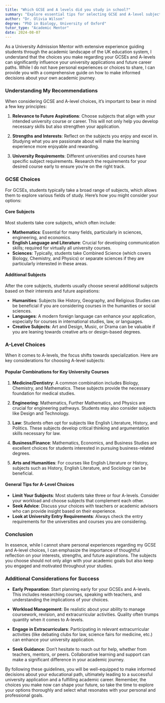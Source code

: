 ```yaml
---
title: "Which GCSE and A levels did you study in school?"
summary: "Explore essential tips for selecting GCSE and A-level subjects that align with your future aspirations and enhance your university applications."
author: "Dr. Olivia Wilson"
degree: "PhD in Biology, University of Oxford"
tutor_type: "Academic Mentor"
date: 2024-08-07
---
```


As a University Admission Mentor with extensive experience guiding students through the academic landscape of the UK education system, I understand that the choices you make regarding your GCSEs and A-levels can significantly influence your university applications and future career paths. While I do not have personal experiences or choices to share, I can provide you with a comprehensive guide on how to make informed decisions about your own academic journey. 

### Understanding My Recommendations

When considering GCSE and A-level choices, it’s important to bear in mind a few key principles: 

1. **Relevance to Future Aspirations**: Choose subjects that align with your intended university course or career. This will not only help you develop necessary skills but also strengthen your application.

2. **Strengths and Interests**: Reflect on the subjects you enjoy and excel in. Studying what you are passionate about will make the learning experience more enjoyable and rewarding.

3. **University Requirements**: Different universities and courses have specific subject requirements. Research the requirements for your desired course early to ensure you’re on the right track.

### GCSE Choices

For GCSEs, students typically take a broad range of subjects, which allows them to explore various fields of study. Here’s how you might consider your options:

#### Core Subjects

Most students take core subjects, which often include:

- **Mathematics**: Essential for many fields, particularly in sciences, engineering, and economics.
- **English Language and Literature**: Crucial for developing communication skills; required for virtually all university courses.
- **Sciences**: Typically, students take Combined Science (which covers Biology, Chemistry, and Physics) or separate sciences if they are particularly interested in these areas.

#### Additional Subjects

After the core subjects, students usually choose several additional subjects based on their interests and future aspirations:

- **Humanities**: Subjects like History, Geography, and Religious Studies can be beneficial if you are considering courses in the humanities or social sciences.
- **Languages**: A modern foreign language can enhance your application, especially for courses in international studies, law, or languages.
- **Creative Subjects**: Art and Design, Music, or Drama can be valuable if you are leaning towards creative arts or design-based degrees.

### A-Level Choices

When it comes to A-levels, the focus shifts towards specialization. Here are key considerations for choosing A-level subjects:

#### Popular Combinations for Key University Courses

1. **Medicine/Dentistry**: A common combination includes Biology, Chemistry, and Mathematics. These subjects provide the necessary foundation for medical studies.
  
2. **Engineering**: Mathematics, Further Mathematics, and Physics are crucial for engineering pathways. Students may also consider subjects like Design and Technology.

3. **Law**: Students often opt for subjects like English Literature, History, and Politics. These subjects develop critical thinking and argumentation skills necessary for law.

4. **Business/Finance**: Mathematics, Economics, and Business Studies are excellent choices for students interested in pursuing business-related degrees.

5. **Arts and Humanities**: For courses like English Literature or History, subjects such as History, English Literature, and Sociology can be beneficial.

#### General Tips for A-Level Choices

- **Limit Your Subjects**: Most students take three or four A-levels. Consider your workload and choose subjects that complement each other.
- **Seek Advice**: Discuss your choices with teachers or academic advisors who can provide insight based on their experience.
- **Look at University Entry Requirements**: Always check the entry requirements for the universities and courses you are considering. 

### Conclusion

In essence, while I cannot share personal experiences regarding my GCSE and A-level choices, I can emphasize the importance of thoughtful reflection on your interests, strengths, and future aspirations. The subjects you choose should not only align with your academic goals but also keep you engaged and motivated throughout your studies. 

### Additional Considerations for Success

- **Early Preparation**: Start planning early for your GCSEs and A-levels. This includes researching courses, speaking with teachers, and understanding the implications of your choices.
  
- **Workload Management**: Be realistic about your ability to manage coursework, revision, and extracurricular activities. Quality often trumps quantity when it comes to A-levels.

- **Engage in Extracurriculars**: Participating in relevant extracurricular activities (like debating clubs for law, science fairs for medicine, etc.) can enhance your university application.

- **Seek Guidance**: Don’t hesitate to reach out for help, whether from teachers, mentors, or peers. Collaborative learning and support can make a significant difference in your academic journey.

By following these guidelines, you will be well-equipped to make informed decisions about your educational path, ultimately leading to a successful university application and a fulfilling academic career. Remember, the choices you make now can shape your future, so take the time to explore your options thoroughly and select what resonates with your personal and professional goals.
    